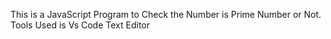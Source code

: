 This is a JavaScript Program to Check the Number is Prime Number or Not. Tools Used is Vs Code Text Editor
